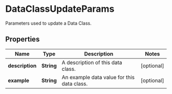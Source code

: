 

# DataClassUpdateParams

Parameters used to update a Data Class.

## Properties

| Name | Type | Description | Notes |
|------------ | ------------- | ------------- | -------------|
|**description** | **String** | A description of this data class. |  [optional] |
|**example** | **String** | An example data value for this data class. |  [optional] |



